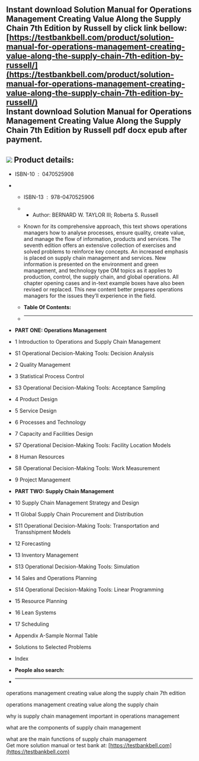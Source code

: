 Instant download **Solution Manual for Operations Management Creating Value Along the Supply Chain 7th Edition by Russell** by click link bellow:  
[https://testbankbell.com/product/solution-manual-for-operations-management-creating-value-along-the-supply-chain-7th-edition-by-russell/](https://testbankbell.com/product/solution-manual-for-operations-management-creating-value-along-the-supply-chain-7th-edition-by-russell/)  
**Instant download Solution Manual for Operations Management Creating Value Along the Supply Chain 7th Edition by Russell pdf docx epub after payment.**
--------------------------------------------------------------------------------------------------------------------------------------------------------


![](https://testbankbell.com/wp-content/uploads/2023/05/Operations-Management-7e-Russell.jpg)
**Product details:**
--------------------


* ISBN-10 ‏ : ‎ 0470525908
* * ISBN-13 ‏ : ‎ 978-0470525906
  * * Author: BERNARD W. TAYLOR III; Roberta S. Russell
   
  * Known for its comprehensive approach, this text shows operations managers how to analyse processes, ensure quality, create value, and manage the flow of information, products and services. The seventh edition offers an extensive collection of exercises and solved problems to reinforce key concepts. An increased emphasis is placed on supply chain management and services. New information is presented on the environment and green management, and technology type OM topics as it applies to production, control, the supply chain, and global operations. All chapter opening cases and in-text example boxes have also been revised or replaced. This new content better prepares operations managers for the issues they’ll experience in the field.
  * **Table Of Contents:**
  * ----------------------
 
* **PART ONE: Operations Management**
* 1 Introduction to Operations and Supply Chain Management
* S1 Operational Decision-Making Tools: Decision Analysis
* 2 Quality Management
* 3 Statistical Process Control
* S3 Operational Decision-Making Tools: Acceptance Sampling
* 4 Product Design
* 5 Service Design
* 6 Processes and Technology
* 7 Capacity and Facilities Design
* S7 Operational Decision-Making Tools: Facility Location Models
* 8 Human Resources
* S8 Operational Decision-Making Tools: Work Measurement
* 9 Project Management

* **PART TWO: Supply Chain Management**
* 10 Supply Chain Management Strategy and Design
* 11 Global Supply Chain Procurement and Distribution
* S11 Operational Decision-Making Tools: Transportation and Transshipment Models
* 12 Forecasting
* 13 Inventory Management
* S13 Operational Decision-Making Tools: Simulation
* 14 Sales and Operations Planning
* S14 Operational Decision-Making Tools: Linear Programming
* 15 Resource Planning
* 16 Lean Systems
* 17 Scheduling

* Appendix A-Sample Normal Table
* Solutions to Selected Problems
* Index
* **People also search:**
* -----------------------

operations management creating value along the supply chain 7th edition

operations management creating value along the supply chain

why is supply chain management important in operations management

what are the components of supply chain management

what are the main functions of supply chain management  
 Get more solution manual or test bank at: [https://testbankbell.com](https://testbankbell.com)
